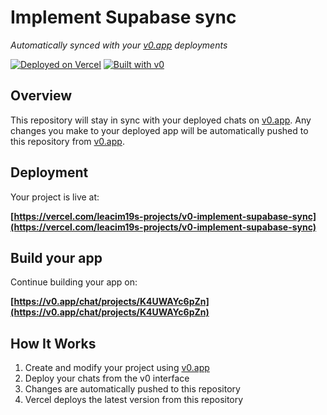 # Implement Supabase sync

*Automatically synced with your [v0.app](https://v0.app) deployments*

[![Deployed on Vercel](https://img.shields.io/badge/Deployed%20on-Vercel-black?style=for-the-badge&logo=vercel)](https://vercel.com/leacim19s-projects/v0-implement-supabase-sync)
[![Built with v0](https://img.shields.io/badge/Built%20with-v0.app-black?style=for-the-badge)](https://v0.app/chat/projects/K4UWAYc6pZn)

## Overview

This repository will stay in sync with your deployed chats on [v0.app](https://v0.app).
Any changes you make to your deployed app will be automatically pushed to this repository from [v0.app](https://v0.app).

## Deployment

Your project is live at:

**[https://vercel.com/leacim19s-projects/v0-implement-supabase-sync](https://vercel.com/leacim19s-projects/v0-implement-supabase-sync)**

## Build your app

Continue building your app on:

**[https://v0.app/chat/projects/K4UWAYc6pZn](https://v0.app/chat/projects/K4UWAYc6pZn)**

## How It Works

1. Create and modify your project using [v0.app](https://v0.app)
2. Deploy your chats from the v0 interface
3. Changes are automatically pushed to this repository
4. Vercel deploys the latest version from this repository